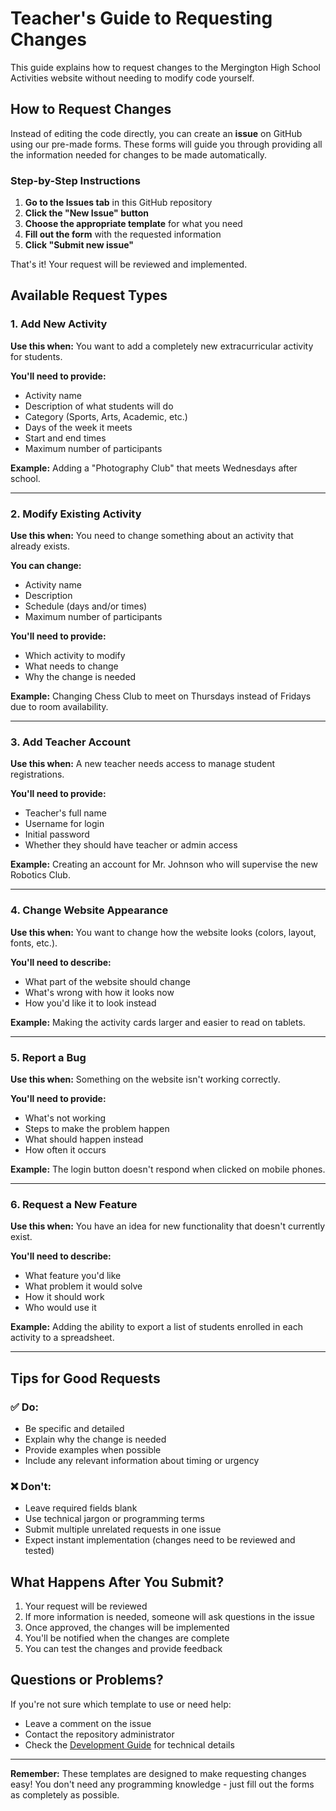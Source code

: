 # Teacher's Guide to Requesting Changes

This guide explains how to request changes to the Mergington High School Activities website without needing to modify code yourself.

## How to Request Changes

Instead of editing the code directly, you can create an **issue** on GitHub using our pre-made forms. These forms will guide you through providing all the information needed for changes to be made automatically.

### Step-by-Step Instructions

1. **Go to the Issues tab** in this GitHub repository
2. **Click the "New Issue" button**
3. **Choose the appropriate template** for what you need
4. **Fill out the form** with the requested information
5. **Click "Submit new issue"**

That's it! Your request will be reviewed and implemented.

## Available Request Types

### 1. Add New Activity
**Use this when:** You want to add a completely new extracurricular activity for students.

**You'll need to provide:**
- Activity name
- Description of what students will do
- Category (Sports, Arts, Academic, etc.)
- Days of the week it meets
- Start and end times
- Maximum number of participants

**Example:** Adding a "Photography Club" that meets Wednesdays after school.

---

### 2. Modify Existing Activity
**Use this when:** You need to change something about an activity that already exists.

**You can change:**
- Activity name
- Description
- Schedule (days and/or times)
- Maximum number of participants

**You'll need to provide:**
- Which activity to modify
- What needs to change
- Why the change is needed

**Example:** Changing Chess Club to meet on Thursdays instead of Fridays due to room availability.

---

### 3. Add Teacher Account
**Use this when:** A new teacher needs access to manage student registrations.

**You'll need to provide:**
- Teacher's full name
- Username for login
- Initial password
- Whether they should have teacher or admin access

**Example:** Creating an account for Mr. Johnson who will supervise the new Robotics Club.

---

### 4. Change Website Appearance
**Use this when:** You want to change how the website looks (colors, layout, fonts, etc.).

**You'll need to describe:**
- What part of the website should change
- What's wrong with how it looks now
- How you'd like it to look instead

**Example:** Making the activity cards larger and easier to read on tablets.

---

### 5. Report a Bug
**Use this when:** Something on the website isn't working correctly.

**You'll need to provide:**
- What's not working
- Steps to make the problem happen
- What should happen instead
- How often it occurs

**Example:** The login button doesn't respond when clicked on mobile phones.

---

### 6. Request a New Feature
**Use this when:** You have an idea for new functionality that doesn't currently exist.

**You'll need to describe:**
- What feature you'd like
- What problem it would solve
- How it should work
- Who would use it

**Example:** Adding the ability to export a list of students enrolled in each activity to a spreadsheet.

---

## Tips for Good Requests

### ✅ Do:
- Be specific and detailed
- Explain why the change is needed
- Provide examples when possible
- Include any relevant information about timing or urgency

### ❌ Don't:
- Leave required fields blank
- Use technical jargon or programming terms
- Submit multiple unrelated requests in one issue
- Expect instant implementation (changes need to be reviewed and tested)

## What Happens After You Submit?

1. Your request will be reviewed
2. If more information is needed, someone will ask questions in the issue
3. Once approved, the changes will be implemented
4. You'll be notified when the changes are complete
5. You can test the changes and provide feedback

## Questions or Problems?

If you're not sure which template to use or need help:
- Leave a comment on the issue
- Contact the repository administrator
- Check the [Development Guide](how-to-develop.md) for technical details

---

**Remember:** These templates are designed to make requesting changes easy! You don't need any programming knowledge - just fill out the forms as completely as possible.
